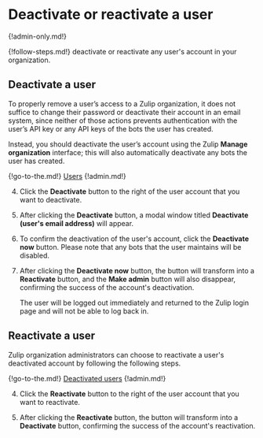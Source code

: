# Deactivate or reactivate a user

{!admin-only.md!}

{!follow-steps.md!} deactivate or reactivate any user's account in your
organization.

## Deactivate a user

To properly remove a user’s access to a Zulip organization, it does
not suffice to change their password or deactivate their account in an
email system, since neither of those actions prevents authentication
with the user’s API key or any API keys of the bots the user has
created.

Instead, you should deactivate the user’s account using the Zulip
**Manage organization** interface; this will also automatically
deactivate any bots the user has created.

{!go-to-the.md!} [Users](/#organization/user-list-admin)
{!admin.md!}

 4. Click the **Deactivate** button to the right of the user account that you
want to deactivate.

4. After clicking the **Deactivate** button, a modal window titled
**Deactivate (user's email address)** will appear.

5. To confirm the deactivation of the user's account, click the **Deactivate now**
button. Please note that any bots that the user maintains will be
disabled.

6. After clicking the **Deactivate now** button, the button will transform into
a **Reactivate** button, and the **Make admin** button will also
disappear, confirming the success of the account's deactivation.

    The user will be logged out immediately and returned to the Zulip login page
    and will not be able to log back in.

## Reactivate a user

Zulip organization administrators can choose to reactivate a user's deactivated account
by following the following steps.

{!go-to-the.md!} [Deactivated users](/#organization/deactivated-users-admin)
{!admin.md!}

4. Click the **Reactivate** button to the right of the user account that you
want to reactivate.

5. After clicking the **Reactivate** button, the button will transform into a
**Deactivate** button, confirming the success of the account's reactivation.
